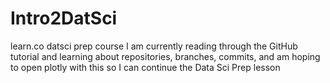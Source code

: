 # Intro2DatSci
learn.co datsci prep course
I am currently reading through the GitHub tutorial and learning about repositories, branches, commits, and am hoping to open plotly with this so I can continue the Data Sci Prep lesson
